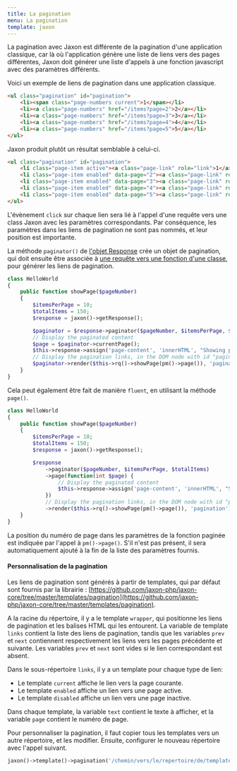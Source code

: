 ```yaml
---
title: La pagination
menu: La pagination
template: jaxon
---
```


La pagination avec Jaxon est différente de la pagination d'une application classique, car là où l'application génère une liste de liens vers des pages différentes, Jaxon doit générer une liste d'appels à une fonction javascript avec des paramètres différents.

Voici un exemple de liens de pagination dans une application classique.

```html
<ul class="pagination" id="pagination">
    <li><span class="page-numbers current">1</span></li>
    <li><a class="page-numbers" href="/items?page=2">2</a></li>
    <li><a class="page-numbers" href="/items?page=3">3</a></li>
    <li><a class="page-numbers" href="/items?page=4">4</a></li>
    <li><a class="page-numbers" href="/items?page=5">5</a></li>
</ul>
```

Jaxon produit plutôt un résultat semblable à celui-ci.

```html
<ul class="pagination" id="pagination">
    <li class="page-item active"><a class="page-link" role="link">1</a></li>
    <li class="page-item enabled" data-page="2"><a class="page-link" role="link">5</a></li>
    <li class="page-item enabled" data-page="3"><a class="page-link" role="link">5</a></li>
    <li class="page-item enabled" data-page="4"><a class="page-link" role="link">5</a></li>
    <li class="page-item enabled" data-page="5"><a class="page-link" role="link">5</a></li>
</ul>
```

L'évènement `click` sur chaque lien sera lié à l'appel d'une requête vers une class Jaxon avec les paramètres correspondants.
Par conséquence, les paramètres dans les liens de pagination ne sont pas nommés, et leur position est importante.

La méthode `paginator()` de [l'objet Response](../responses.html) crée un objet de pagination, qui doit ensuite être associée à [une requête vers une fonction d'une classe](../../call-factory/functions.html), pour générer les liens de pagination.

```php
class HelloWorld
{
    public function showPage($pageNumber)
    {
        $itemsPerPage = 10;
        $totalItems = 150;
        $response = jaxon()->getResponse();

        $paginator = $response->paginator($pageNumber, $itemsPerPage, $totalItems);
        // Display the paginated content
        $page = $paginator->currentPage();
        $this->response->assign('page-content', 'innerHTML', "Showing page number $page");
        // Display the pagination links, in the DOM node with id "pagination"
        $paginator->render($this->rq()->showPage(pm()->page()), 'pagination');
    }
}
```

Cela peut également être fait de manière `fluent`, en utilisant la méthode `page()`.

```php
class HelloWorld
{
    public function showPage($pageNumber)
    {
        $itemsPerPage = 10;
        $totalItems = 150;
        $response = jaxon()->getResponse();

        $response
            ->paginator($pageNumber, $itemsPerPage, $totalItems)
            ->page(function(int $page) {
                // Display the paginated content
                $this->response->assign('page-content', 'innerHTML', "Showing page number $page");
            })
            // Display the pagination links, in the DOM node with id "pagination"
            ->render($this->rq()->showPage(pm()->page()), 'pagination');
    }
}
```

La position du numéro de page dans les paramètres de la fonction paginée est indiquée par l'appel à `pm()->page()`. S'il n'est pas présent, il sera automatiquement ajouté à la fin de la liste des paramètres fournis.

#### Personnalisation de la pagination

Les liens de pagination sont générés à partir de templates, qui par défaut sont fournis par la librairie : [https://github.com/jaxon-php/jaxon-core/tree/master/templates/pagination](https://github.com/jaxon-php/jaxon-core/tree/master/templates/pagination).

A la racine du répertoire, il y a le template `wrapper`, qui positionne les liens de pagination et les balises HTML qui les entourent.
La variable de template `links` contient la liste des liens de pagination, tandis que les variables `prev` et `next` contiennent respectivement les liens vers les pages précédente et suivante.
Les variables `prev` et `next` sont vides si le lien correspondant est absent.

Dans le sous-répertoire `links`, il y a un template pour chaque type de lien:

- Le template `current` affiche le lien vers la page courante.
- Le template `enabled` affiche un lien vers une page active.
- Le template `disabled` affiche un lien vers une page inactive.

Dans chaque template, la variable `text` contient le texte à afficher, et la variable `page` contient le numéro de page.

Pour personnaliser la pagination, il faut copier tous les templates vers un autre répertoire, et les modifier.
Ensuite, configurer le nouveau répertoire avec l'appel suivant.

```php
jaxon()->template()->pagination('/chemin/vers/le/repertoire/de/template');
```
